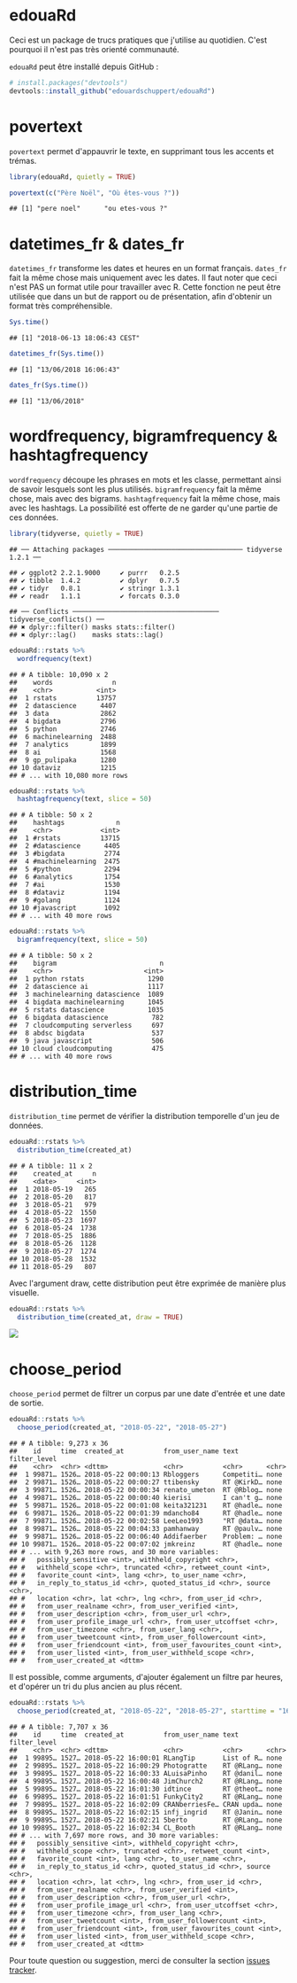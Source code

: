 edouaRd
================

Ceci est un package de trucs pratiques que j'utilise au quotidien. C'est pourquoi il n'est pas très orienté communauté.

`edouaRd` peut être installé depuis GitHub :

``` r
# install.packages("devtools")
devtools::install_github("edouardschuppert/edouaRd")
```

povertext
=========

`povertext` permet d'appauvrir le texte, en supprimant tous les accents et trémas.

``` r
library(edouaRd, quietly = TRUE)

povertext(c("Père Noël", "Où êtes-vous ?"))
```

    ## [1] "pere noel"      "ou etes-vous ?"

datetimes\_fr & dates\_fr
=========================

`datetimes_fr` transforme les dates et heures en un format français. `dates_fr` fait la même chose mais uniquement avec les dates. Il faut noter que ceci n'est PAS un format utile pour travailler avec R. Cette fonction ne peut être utilisée que dans un but de rapport ou de présentation, afin d'obtenir un format très compréhensible.

``` r
Sys.time()
```

    ## [1] "2018-06-13 18:06:43 CEST"

``` r
datetimes_fr(Sys.time())
```

    ## [1] "13/06/2018 16:06:43"

``` r
dates_fr(Sys.time())
```

    ## [1] "13/06/2018"

wordfrequency, bigramfrequency & hashtagfrequency
=================================================

`wordfrequency` découpe les phrases en mots et les classe, permettant ainsi de savoir lesquels sont les plus utilisés. `bigramfrequency` fait la même chose, mais avec des bigrams. `hashtagfrequency` fait la même chose, mais avec les hashtags. La possibilité est offerte de ne garder qu'une partie de ces données.

``` r
library(tidyverse, quietly = TRUE)
```

    ## ── Attaching packages ────────────────────────────────── tidyverse 1.2.1 ──

    ## ✔ ggplot2 2.2.1.9000     ✔ purrr   0.2.5     
    ## ✔ tibble  1.4.2          ✔ dplyr   0.7.5     
    ## ✔ tidyr   0.8.1          ✔ stringr 1.3.1     
    ## ✔ readr   1.1.1          ✔ forcats 0.3.0

    ## ── Conflicts ───────────────────────────────────── tidyverse_conflicts() ──
    ## ✖ dplyr::filter() masks stats::filter()
    ## ✖ dplyr::lag()    masks stats::lag()

``` r
edouaRd::rstats %>% 
  wordfrequency(text)
```

    ## # A tibble: 10,090 x 2
    ##    words               n
    ##    <chr>           <int>
    ##  1 rstats          13757
    ##  2 datascience      4407
    ##  3 data             2862
    ##  4 bigdata          2796
    ##  5 python           2746
    ##  6 machinelearning  2488
    ##  7 analytics        1899
    ##  8 ai               1568
    ##  9 gp_pulipaka      1280
    ## 10 dataviz          1215
    ## # ... with 10,080 more rows

``` r
edouaRd::rstats %>% 
  hashtagfrequency(text, slice = 50)
```

    ## # A tibble: 50 x 2
    ##    hashtags             n
    ##    <chr>            <int>
    ##  1 #rstats          13715
    ##  2 #datascience      4405
    ##  3 #bigdata          2774
    ##  4 #machinelearning  2475
    ##  5 #python           2294
    ##  6 #analytics        1754
    ##  7 #ai               1530
    ##  8 #dataviz          1194
    ##  9 #golang           1124
    ## 10 #javascript       1092
    ## # ... with 40 more rows

``` r
edouaRd::rstats %>% 
  bigramfrequency(text, slice = 50)
```

    ## # A tibble: 50 x 2
    ##    bigram                          n
    ##    <chr>                       <int>
    ##  1 python rstats                1290
    ##  2 datascience ai               1117
    ##  3 machinelearning datascience  1089
    ##  4 bigdata machinelearning      1045
    ##  5 rstats datascience           1035
    ##  6 bigdata datascience           782
    ##  7 cloudcomputing serverless     697
    ##  8 abdsc bigdata                 537
    ##  9 java javascript               506
    ## 10 cloud cloudcomputing          475
    ## # ... with 40 more rows

distribution\_time
==================

`distribution_time` permet de vérifier la distribution temporelle d'un jeu de données.

``` r
edouaRd::rstats %>% 
  distribution_time(created_at)
```

    ## # A tibble: 11 x 2
    ##    created_at     n
    ##    <date>     <int>
    ##  1 2018-05-19   265
    ##  2 2018-05-20   817
    ##  3 2018-05-21   979
    ##  4 2018-05-22  1550
    ##  5 2018-05-23  1697
    ##  6 2018-05-24  1738
    ##  7 2018-05-25  1886
    ##  8 2018-05-26  1128
    ##  9 2018-05-27  1274
    ## 10 2018-05-28  1532
    ## 11 2018-05-29   807

Avec l'argument draw, cette distribution peut être exprimée de manière plus visuelle.

``` r
edouaRd::rstats %>% 
  distribution_time(created_at, draw = TRUE)
```

![](README_fr_files/figure-markdown_github/unnamed-chunk-6-1.png)

choose\_period
==============

`choose_period` permet de filtrer un corpus par une date d'entrée et une date de sortie.

``` r
edouaRd::rstats %>% 
  choose_period(created_at, "2018-05-22", "2018-05-27")
```

    ## # A tibble: 9,273 x 36
    ##    id     time  created_at          from_user_name text       filter_level
    ##    <chr>  <chr> <dttm>              <chr>          <chr>      <chr>       
    ##  1 99871… 1526… 2018-05-22 00:00:13 Rbloggers      Competiti… none        
    ##  2 99871… 1526… 2018-05-22 00:00:27 ttibensky      RT @KirkD… none        
    ##  3 99871… 1526… 2018-05-22 00:00:34 renato_umeton  RT @Rblog… none        
    ##  4 99871… 1526… 2018-05-22 00:00:40 kierisi        I can't g… none        
    ##  5 99871… 1526… 2018-05-22 00:01:08 keita321231    RT @hadle… none        
    ##  6 99871… 1526… 2018-05-22 00:01:39 mdancho84      RT @hadle… none        
    ##  7 99871… 1526… 2018-05-22 00:02:58 LeeLeo1993     "RT @data… none        
    ##  8 99871… 1526… 2018-05-22 00:04:33 pamhanway      RT @paulv… none        
    ##  9 99871… 1526… 2018-05-22 00:06:40 Addifaerber    Problem: … none        
    ## 10 99871… 1526… 2018-05-22 00:07:02 jmkreinz       RT @hadle… none        
    ## # ... with 9,263 more rows, and 30 more variables:
    ## #   possibly_sensitive <int>, withheld_copyright <chr>,
    ## #   withheld_scope <chr>, truncated <chr>, retweet_count <int>,
    ## #   favorite_count <int>, lang <chr>, to_user_name <chr>,
    ## #   in_reply_to_status_id <chr>, quoted_status_id <chr>, source <chr>,
    ## #   location <chr>, lat <chr>, lng <chr>, from_user_id <chr>,
    ## #   from_user_realname <chr>, from_user_verified <int>,
    ## #   from_user_description <chr>, from_user_url <chr>,
    ## #   from_user_profile_image_url <chr>, from_user_utcoffset <chr>,
    ## #   from_user_timezone <chr>, from_user_lang <chr>,
    ## #   from_user_tweetcount <int>, from_user_followercount <int>,
    ## #   from_user_friendcount <int>, from_user_favourites_count <int>,
    ## #   from_user_listed <int>, from_user_withheld_scope <chr>,
    ## #   from_user_created_at <dttm>

Il est possible, comme arguments, d'ajouter également un filtre par heures, et d'opérer un tri du plus ancien au plus récent.

``` r
edouaRd::rstats %>% 
  choose_period(created_at, "2018-05-22", "2018-05-27", starttime = "16:00:00", endtime = "12:00:00", sort = TRUE)
```

    ## # A tibble: 7,707 x 36
    ##    id     time  created_at          from_user_name text       filter_level
    ##    <chr>  <chr> <dttm>              <chr>          <chr>      <chr>       
    ##  1 99895… 1527… 2018-05-22 16:00:01 RLangTip       List of R… none        
    ##  2 99895… 1527… 2018-05-22 16:00:29 Photogratte    RT @RLang… none        
    ##  3 99895… 1527… 2018-05-22 16:00:33 ALuisaPinho    RT @danil… none        
    ##  4 99895… 1527… 2018-05-22 16:00:48 JimChurch2     RT @RLang… none        
    ##  5 99895… 1527… 2018-05-22 16:01:30 idtince        RT @theot… none        
    ##  6 99895… 1527… 2018-05-22 16:01:51 FunkyCity2     RT @RLang… none        
    ##  7 99895… 1527… 2018-05-22 16:02:09 CRANberriesFe… CRAN upda… none        
    ##  8 99895… 1527… 2018-05-22 16:02:15 infj_ingrid    RT @Janin… none        
    ##  9 99895… 1527… 2018-05-22 16:02:21 5berto         RT @RLang… none        
    ## 10 99895… 1527… 2018-05-22 16:02:34 CL_Booth       RT @RLang… none        
    ## # ... with 7,697 more rows, and 30 more variables:
    ## #   possibly_sensitive <int>, withheld_copyright <chr>,
    ## #   withheld_scope <chr>, truncated <chr>, retweet_count <int>,
    ## #   favorite_count <int>, lang <chr>, to_user_name <chr>,
    ## #   in_reply_to_status_id <chr>, quoted_status_id <chr>, source <chr>,
    ## #   location <chr>, lat <chr>, lng <chr>, from_user_id <chr>,
    ## #   from_user_realname <chr>, from_user_verified <int>,
    ## #   from_user_description <chr>, from_user_url <chr>,
    ## #   from_user_profile_image_url <chr>, from_user_utcoffset <chr>,
    ## #   from_user_timezone <chr>, from_user_lang <chr>,
    ## #   from_user_tweetcount <int>, from_user_followercount <int>,
    ## #   from_user_friendcount <int>, from_user_favourites_count <int>,
    ## #   from_user_listed <int>, from_user_withheld_scope <chr>,
    ## #   from_user_created_at <dttm>

Pour toute question ou suggestion, merci de consulter la section [issues tracker](https://github.com/edouardschuppert/edouaRd/issues).
